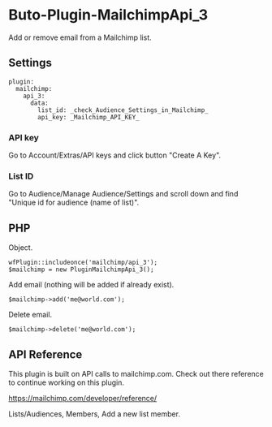 # Buto-Plugin-MailchimpApi_3
Add or remove email from a Mailchimp list.

## Settings
```
plugin:
  mailchimp:
    api_3:
      data:
        list_id: _check_Audience_Settings_in_Mailchimp_
        api_key: _Mailchimp_API_KEY_
```

### API key

Go to Account/Extras/API keys and click button "Create A Key".

### List ID

Go to Audience/Manage Audience/Settings and scroll down and find "Unique id for audience (name of list)".

## PHP
Object.
```
wfPlugin::includeonce('mailchimp/api_3');
$mailchimp = new PluginMailchimpApi_3();
```

Add email (nothing will be added if already exist).
```
$mailchimp->add('me@world.com');
```

Delete email.
```
$mailchimp->delete('me@world.com');
```

## API Reference

This plugin is built on API calls to mailchimp.com. Check out there reference to continue working on this plugin.

https://mailchimp.com/developer/reference/

Lists/Audiences, Members, Add a new list member.

